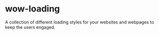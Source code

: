 # wow-loading
A collection of different loading styles for your websites and webpages to keep the users engaged.
